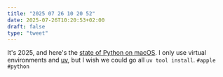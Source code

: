 ```yaml
---
title: "2025 07 26 10 20 52"
date: 2025-07-26T10:20:53+02:00
draft: false
type: "tweet"
---
```

It's 2025, and here's the [state of Python on macOS](https://github.com/orgs/Homebrew/discussions/3404#discussioncomment-8738672). I only use virtual environments and [uv](https://astral.sh), but I wish we could go all `uv tool install`. `#apple` `#python`
